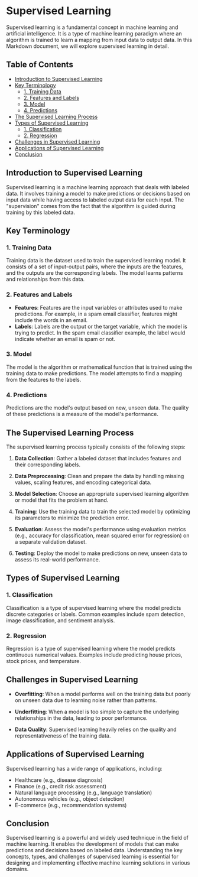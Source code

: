 # Supervised Learning

Supervised learning is a fundamental concept in machine learning and artificial intelligence. It is a type of machine learning paradigm where an algorithm is trained to learn a mapping from input data to output data. In this Markdown document, we will explore supervised learning in detail.

## Table of Contents
- [Introduction to Supervised Learning](#introduction-to-supervised-learning)
- [Key Terminology](#key-terminology)
  - [1. Training Data](#training-data)
  - [2. Features and Labels](#features-and-labels)
  - [3. Model](#model)
  - [4. Predictions](#predictions)
- [The Supervised Learning Process](#the-supervised-learning-process)
- [Types of Supervised Learning](#types-of-supervised-learning)
  - [1. Classification](#classification)
  - [2. Regression](#regression)
- [Challenges in Supervised Learning](#challenges-in-supervised-learning)
- [Applications of Supervised Learning](#applications-of-supervised-learning)
- [Conclusion](#conclusion)

## Introduction to Supervised Learning

Supervised learning is a machine learning approach that deals with labeled data. It involves training a model to make predictions or decisions based on input data while having access to labeled output data for each input. The "supervision" comes from the fact that the algorithm is guided during training by this labeled data.

## Key Terminology

### 1. Training Data

Training data is the dataset used to train the supervised learning model. It consists of a set of input-output pairs, where the inputs are the features, and the outputs are the corresponding labels. The model learns patterns and relationships from this data.

### 2. Features and Labels

- **Features**: Features are the input variables or attributes used to make predictions. For example, in a spam email classifier, features might include the words in an email.
- **Labels**: Labels are the output or the target variable, which the model is trying to predict. In the spam email classifier example, the label would indicate whether an email is spam or not.

### 3. Model

The model is the algorithm or mathematical function that is trained using the training data to make predictions. The model attempts to find a mapping from the features to the labels.

### 4. Predictions

Predictions are the model's output based on new, unseen data. The quality of these predictions is a measure of the model's performance.

## The Supervised Learning Process

The supervised learning process typically consists of the following steps:

1. **Data Collection**: Gather a labeled dataset that includes features and their corresponding labels.

2. **Data Preprocessing**: Clean and prepare the data by handling missing values, scaling features, and encoding categorical data.

3. **Model Selection**: Choose an appropriate supervised learning algorithm or model that fits the problem at hand.

4. **Training**: Use the training data to train the selected model by optimizing its parameters to minimize the prediction error.

5. **Evaluation**: Assess the model's performance using evaluation metrics (e.g., accuracy for classification, mean squared error for regression) on a separate validation dataset.

6. **Testing**: Deploy the model to make predictions on new, unseen data to assess its real-world performance.

## Types of Supervised Learning

### 1. Classification

Classification is a type of supervised learning where the model predicts discrete categories or labels. Common examples include spam detection, image classification, and sentiment analysis.

### 2. Regression

Regression is a type of supervised learning where the model predicts continuous numerical values. Examples include predicting house prices, stock prices, and temperature.

## Challenges in Supervised Learning

- **Overfitting**: When a model performs well on the training data but poorly on unseen data due to learning noise rather than patterns.

- **Underfitting**: When a model is too simple to capture the underlying relationships in the data, leading to poor performance.

- **Data Quality**: Supervised learning heavily relies on the quality and representativeness of the training data.

## Applications of Supervised Learning

Supervised learning has a wide range of applications, including:
- Healthcare (e.g., disease diagnosis)
- Finance (e.g., credit risk assessment)
- Natural language processing (e.g., language translation)
- Autonomous vehicles (e.g., object detection)
- E-commerce (e.g., recommendation systems)

## Conclusion

Supervised learning is a powerful and widely used technique in the field of machine learning. It enables the development of models that can make predictions and decisions based on labeled data. Understanding the key concepts, types, and challenges of supervised learning is essential for designing and implementing effective machine learning solutions in various domains.